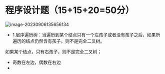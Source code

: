 # 程序设计题（15+15+20=50分）

![image-20230906135656134](https://cdn.jsdelivr.net/gh/lsyhahaha/Mytypora/img/202309061356245.png)

- 1.层序遍历树：当遍历到某个结点只有一个左孩子或者没有孩子之后，如果所遍历的结点仍然含有孩子，则不是完全二叉树。

如果某个结点，只有右孩子，则不是完全二叉树；

- 奇数在左边，偶数在右边
- 

